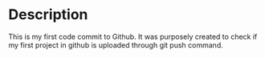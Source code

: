 # Description

This is my first code commit to Github. It was purposely created to check if my first project in github is uploaded through git push command.
